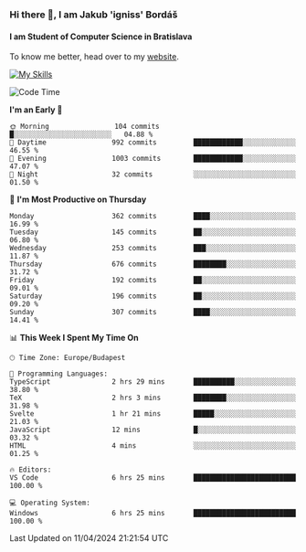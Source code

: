### Hi there 👋, I am Jakub 'igniss' Bordáš

#### I am Student of Computer Science in Bratislava
To know me better, head over to my [website](https://bordas.sk).

[![My Skills](https://skillicons.dev/icons?i=js,html,css,figma,svelte,java,kotlin,python,postgresql,typescript,nest,nodejs)](https://bordas.sk)


<!--START_SECTION:waka-->
![Code Time](http://img.shields.io/badge/Code%20Time-1%2C464%20hrs%2049%20mins-blue)

**I'm an Early 🐤** 

```text
🌞 Morning                104 commits         █░░░░░░░░░░░░░░░░░░░░░░░░   04.88 % 
🌆 Daytime                992 commits         ████████████░░░░░░░░░░░░░   46.55 % 
🌃 Evening                1003 commits        ████████████░░░░░░░░░░░░░   47.07 % 
🌙 Night                  32 commits          ░░░░░░░░░░░░░░░░░░░░░░░░░   01.50 % 
```
📅 **I'm Most Productive on Thursday** 

```text
Monday                   362 commits         ████░░░░░░░░░░░░░░░░░░░░░   16.99 % 
Tuesday                  145 commits         ██░░░░░░░░░░░░░░░░░░░░░░░   06.80 % 
Wednesday                253 commits         ███░░░░░░░░░░░░░░░░░░░░░░   11.87 % 
Thursday                 676 commits         ████████░░░░░░░░░░░░░░░░░   31.72 % 
Friday                   192 commits         ██░░░░░░░░░░░░░░░░░░░░░░░   09.01 % 
Saturday                 196 commits         ██░░░░░░░░░░░░░░░░░░░░░░░   09.20 % 
Sunday                   307 commits         ████░░░░░░░░░░░░░░░░░░░░░   14.41 % 
```


📊 **This Week I Spent My Time On** 

```text
🕑︎ Time Zone: Europe/Budapest

💬 Programming Languages: 
TypeScript               2 hrs 29 mins       ██████████░░░░░░░░░░░░░░░   38.80 % 
TeX                      2 hrs 3 mins        ████████░░░░░░░░░░░░░░░░░   31.98 % 
Svelte                   1 hr 21 mins        █████░░░░░░░░░░░░░░░░░░░░   21.03 % 
JavaScript               12 mins             █░░░░░░░░░░░░░░░░░░░░░░░░   03.32 % 
HTML                     4 mins              ░░░░░░░░░░░░░░░░░░░░░░░░░   01.25 % 

🔥 Editors: 
VS Code                  6 hrs 25 mins       █████████████████████████   100.00 % 

💻 Operating System: 
Windows                  6 hrs 25 mins       █████████████████████████   100.00 % 
```


 Last Updated on 11/04/2024 21:21:54 UTC
<!--END_SECTION:waka-->
